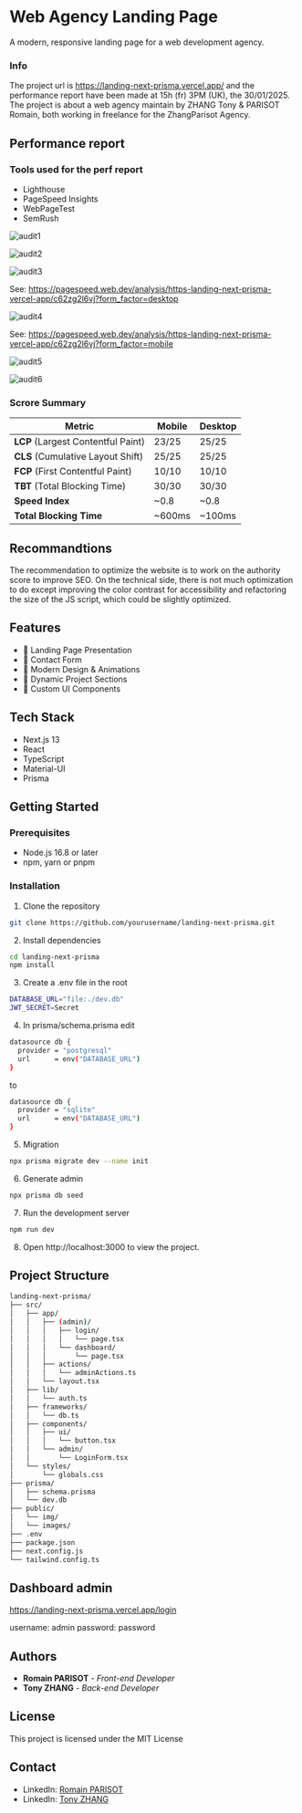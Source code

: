 # Web Agency Landing Page

A modern, responsive landing page for a web development agency.

### Info
The project url is https://landing-next-prisma.vercel.app/ and the performance report have been made at 15h (fr) 3PM (UK), the 30/01/2025.
The project is about a web agency maintain by ZHANG Tony & PARISOT Romain, both working in freelance for the ZhangParisot Agency.

## Performance report

### Tools used for the perf report

- Lighthouse
- PageSpeed Insights
- WebPageTest
- SemRush


![audit1](https://github.com/user-attachments/assets/e577c46d-c2e5-4059-8576-9d996b78a6cb)



![audit2](https://github.com/user-attachments/assets/a75144c5-5df7-4564-936e-2b28e22dbd3d)



![audit3](https://github.com/user-attachments/assets/fbb98457-570f-4391-b5e9-90e3667ad43e)

See: https://pagespeed.web.dev/analysis/https-landing-next-prisma-vercel-app/c62zg2l6vj?form_factor=desktop

![audit4](https://github.com/user-attachments/assets/e6b0bd4f-c63b-4b02-b711-43c86d5cc92c)

See: https://pagespeed.web.dev/analysis/https-landing-next-prisma-vercel-app/c62zg2l6vj?form_factor=mobile

![audit5](https://github.com/user-attachments/assets/b2919d6d-20b7-427e-ab34-e863c5c8de6d)


![audit6](https://github.com/user-attachments/assets/aa912629-eacc-4aa9-8525-ad72dc560c46)


### Scrore Summary

| Metric                 | Mobile  | Desktop |
|------------------------|---------|---------|
| **LCP** (Largest Contentful Paint) | 23/25  | 25/25  |
| **CLS** (Cumulative Layout Shift)  | 25/25  | 25/25  |
| **FCP** (First Contentful Paint)   | 10/10  | 10/10  |
| **TBT** (Total Blocking Time)      | 30/30  | 30/30  |
| **Speed Index**                    | ~0.8   | ~0.8   |
| **Total Blocking Time**             | ~600ms | ~100ms |

## Recommandtions
The recommendation to optimize the website is to work on the authority score to improve SEO. On the technical side, there is not much optimization to do except improving the color contrast for accessibility and refactoring the size of the JS script, which could be slightly optimized.

## Features

- 🎯 Landing Page Presentation
- 👥 Contact Form
- 💫 Modern Design & Animations
- 📱 Dynamic Project Sections
- 🎨 Custom UI Components

## Tech Stack

- Next.js 13
- React
- TypeScript
- Material-UI
- Prisma

## Getting Started

### Prerequisites

- Node.js 16.8 or later
- npm, yarn or pnpm

### Installation

1. Clone the repository

```bash
git clone https://github.com/yourusername/landing-next-prisma.git
```

2. Install dependencies

```bash
cd landing-next-prisma
npm install
```

3. Create a .env file in the root
```bash
DATABASE_URL="file:./dev.db"
JWT_SECRET=Secret
```
4. In prisma/schema.prisma edit
```bash
datasource db {
  provider = "postgresql"
  url      = env("DATABASE_URL")
}
```
to 
```bash
datasource db {
  provider = "sqlite"
  url      = env("DATABASE_URL")
}
```

5. Migration

```bash
npx prisma migrate dev --name init
```

6. Generate admin

```bash
npx prisma db seed
```

7. Run the development server

```bash
npm run dev
```

8. Open http://localhost:3000 to view the project.

## Project Structure

```bash
landing-next-prisma/
├── src/
│   ├── app/
│   │   ├── (admin)/
│   │   │   ├── login/
│   │   │   │   └── page.tsx
│   │   │   └── dashboard/
│   │   │       └── page.tsx
│   │   ├── actions/
│   │   │   └── adminActions.ts
│   │   └── layout.tsx
│   ├── lib/
│   │   └── auth.ts
│   ├── frameworks/
│   │   └── db.ts
│   ├── components/
│   │   ├── ui/
│   │   │   └── button.tsx
│   │   └── admin/
│   │       └── LoginForm.tsx
│   └── styles/
│       └── globals.css
├── prisma/
│   ├── schema.prisma
│   └── dev.db
├── public/
│   └── img/
│   └── images/
├── .env
├── package.json
├── next.config.js
└── tailwind.config.ts
```
## Dashboard admin

https://landing-next-prisma.vercel.app/login

username: admin
password: password

## Authors

- **Romain PARISOT** - _Front-end Developer_
- **Tony ZHANG** - _Back-end Developer_

## License

This project is licensed under the MIT License

## Contact

- LinkedIn: [Romain PARISOT](https://www.linkedin.com/in/romainparisot-/)
- LinkedIn: [Tony ZHANG](https://www.linkedin.com/in/tony-zhang-tufu/)
